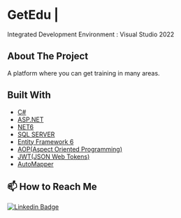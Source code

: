 # GetEdu | 
Integrated Development Environment : Visual Studio 2022 

## About The Project

A platform where you can get training in many areas.

## Built With

* [C#](https://www.w3schools.com/cs/) 
* [ASP.NET](https://www.w3schools.com/asp/webpages_intro.asp) 
* [NET6 ](https://dotnet.microsoft.com/download) 
* [SQL SERVER](https://www.microsoft.com/tr-tr/sql-server/sql-server-downloads)
* [Entity Framework 6](https://www.entityframeworktutorial.net/)
* [AOP(Aspect Oriented Programming)](https://docs.microsoft.com/en-us/archive/msdn-magazine/2014/february/aspect-oriented-programming-aspect-oriented-programming-with-the-realproxy-class)
* [JWT(JSON Web Tokens)](https://jwt.io/)
* [AutoMapper](https://dev.to/moe23/add-automapper-to-net-6-3fdn)

## 📫 How to Reach Me

[![Linkedin Badge](https://img.shields.io/badge/cerensusuz-follow%20on%20linkedin-blue?style=for-the-badge&logo=linkedin)](https://www.linkedin.com/in/ceren-s-2a70841b3/)
